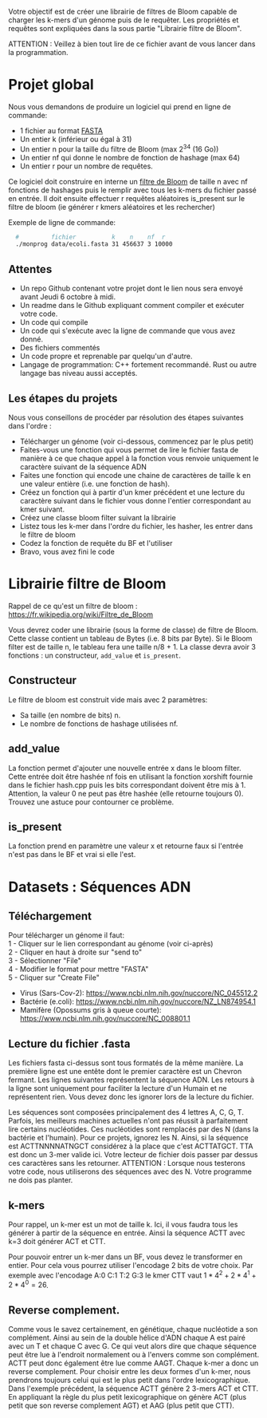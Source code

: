 Votre objectif est de créer une librairie de filtres de Bloom capable de charger les k-mers d'un génome puis de le requêter. Les propriétés et requêtes sont expliquées dans la sous partie "Librairie filtre de Bloom".

ATTENTION : Veillez à bien tout lire de ce fichier avant de vous lancer dans la programmation.


# Projet global

Nous vous demandons de produire un logiciel qui prend en ligne de commande:
- 1 fichier au format [FASTA](https://fr.wikipedia.org/wiki/FASTA_(format_de_fichier))
- Un entier k (inférieur ou égal à 31)
- Un entier n pour la taille du filtre de Bloom (max $2^{34}$ (16 Go))
- Un entier nf qui donne le nombre de fonction de hashage (max 64)
- Un entier r pour un nombre de requêtes.

Ce logiciel doit construire en interne un [filtre de Bloom](https://fr.wikipedia.org/wiki/Filtre_de_Bloom) de taille n avec nf fonctions de hashages puis le remplir avec tous les k-mers du fichier passé en entrée.
Il doit ensuite effectuer r requêtes aléatoires is_present sur le filtre de bloom (ie générer r kmers aléatoires et les rechercher)

Exemple de ligne de commande:

```bash
  #         fichier          k    n    nf  r
  ./monprog data/ecoli.fasta 31 456637 3 10000
```

## Attentes

- Un repo Github contenant votre projet dont le lien nous sera envoyé avant Jeudi 6 octobre à midi.
- Un readme dans le Github expliquant comment compiler et exécuter votre code.
- Un code qui compile
- Un code qui s'exécute avec la ligne de commande que vous avez donné.
- Des fichiers commentés
- Un code propre et reprenable par quelqu'un d'autre.
- Langage de programmation: C++ fortement recommandé. Rust ou autre langage bas niveau aussi acceptés.


## Les étapes du projets

Nous vous conseillons de procéder par résolution des étapes suivantes dans l'ordre :  
- Télécharger un génome (voir ci-dessous, commencez par le plus petit)  
- Faites-vous une fonction qui vous permet de lire le fichier fasta de manière à ce que chaque appel à la fonction vous renvoie uniquement le caractère suivant de la séquence ADN  
- Faites une fonction qui encode une chaine de caractères de taille k en une valeur entière (i.e. une fonction de hash).
- Créez un fonction qui à partir d'un kmer précédent et une lecture du caractère suivant dans le fichier vous donne l'entier correspondant au kmer suivant.  
- Créez une classe bloom filter suivant la librairie
- Listez tous les k-mer dans l'ordre du fichier, les hasher, les entrer dans le filtre de bloom
- Codez la fonction de requête du BF et l'utiliser
- Bravo, vous avez fini le code


# Librairie filtre de Bloom

Rappel de ce qu'est un filtre de bloom : https://fr.wikipedia.org/wiki/Filtre_de_Bloom  

Vous devrez coder une librairie (sous la forme de classe) de filtre de Bloom.
Cette classe contient un tableau de Bytes (i.e. 8 bits par Byte).
Si le Bloom filter est de taille n, le tableau fera une taille n/8 + 1.
La classe devra avoir 3 fonctions : un constructeur, `add_value` et `is_present`.

## Constructeur

Le filtre de bloom est construit vide mais avec 2 paramètres:  
- Sa taille (en nombre de bits) n.
- Le nombre de fonctions de hashage utilisées nf.

## add_value

La fonction permet d'ajouter une nouvelle entrée x dans le bloom filter.
Cette entrée doit être hashée nf fois en utilisant la fonction xorshift fournie dans le fichier hash.cpp puis les bits correspondant doivent être mis à 1.
Attention, la valeur 0 ne peut pas être hashée (elle retourne toujours 0).
Trouvez une astuce pour contourner ce problème.

## is_present

La fonction prend en paramètre une valeur x et retourne faux si l'entrée n'est pas dans le BF et vrai si elle l'est.


# Datasets : Séquences ADN

## Téléchargement

Pour télécharger un génome il faut:  
1 - Cliquer sur le lien correspondant au génome (voir ci-après)  
2 - Cliquer en haut à droite sur "send to"  
3 - Sélectionner "File"  
4 - Modifier le format pour mettre "FASTA"  
5 - Cliquer sur "Create File"  

- Virus (Sars-Cov-2): https://www.ncbi.nlm.nih.gov/nuccore/NC_045512.2  
- Bactérie (e.coli): https://www.ncbi.nlm.nih.gov/nuccore/NZ_LN874954.1  
- Mamifère (Opossums gris à queue courte): https://www.ncbi.nlm.nih.gov/nuccore/NC_008801.1

## Lecture du fichier .fasta

Les fichiers fasta ci-dessus sont tous formatés de la même manière.
La première ligne est une entête dont le premier caractère est un Chevron fermant.
Les lignes suivantes représentent la séquence ADN.
Les retours à la ligne sont uniquement pour faciliter la lecture d'un Humain et ne représentent rien.
Vous devez donc les ignorer lors de la lecture du fichier.  

Les séquences sont composées principalement des 4 lettres A, C, G, T.
Parfois, les meilleurs machines actuelles n'ont pas réussit à parfaitement lire certains nucléotides.
Ces nucléotides sont remplacés par des N (dans la bactérie et l'humain).
Pour ce projets, ignorez les N.
Ainsi, si la séquence est ACTTNNNNATNGCT considérez à la place que c'est ACTTATGCT.
TTA est donc un 3-mer valide ici.
Votre lecteur de fichier dois passer par dessus ces caractères sans les retourner.
ATTENTION : Lorsque nous testerons votre code, nous utiliserons des séquences avec des N. Votre programme ne dois pas planter.



## k-mers

Pour rappel, un k-mer est un mot de taille k.
Ici, il vous faudra tous les générer à partir de la séquence en entrée.
Ainsi la séquence ACTT avec k=3 doit générer ACT et CTT.
  
Pour pouvoir entrer un k-mer dans un BF, vous devez le transformer en entier.
Pour cela vous pourrez utiliser l'encodage 2 bits de votre choix.
Par exemple avec l'encodage A:0 C:1 T:2 G:3 le kmer CTT vaut $1 * 4^2 + 2 * 4^1 + 2 * 4^0 = 26$.


## Reverse complement.

Comme vous le savez certainement, en génétique, chaque nucléotide a son complément.
Ainsi au sein de la double hélice d'ADN chaque A est pairé avec un T et chaque C avec G.
Ce qui veut alors dire que chaque séquence peut être lue à l'endroit normalement ou à l'envers comme son complément.
ACTT peut donc également être lue comme AAGT.
Chaque k-mer a donc un reverse complement.
Pour choisir entre les deux formes d'un k-mer, nous prendrons toujours celui qui est le plus petit dans l'ordre lexicographique.
Dans l'exemple précédent, la séquence ACTT génère 2 3-mers ACT et CTT.
En appliquant la règle du plus petit lexicographique on génère ACT (plus petit que  son reverse complement AGT) et AAG (plus petit que CTT).

